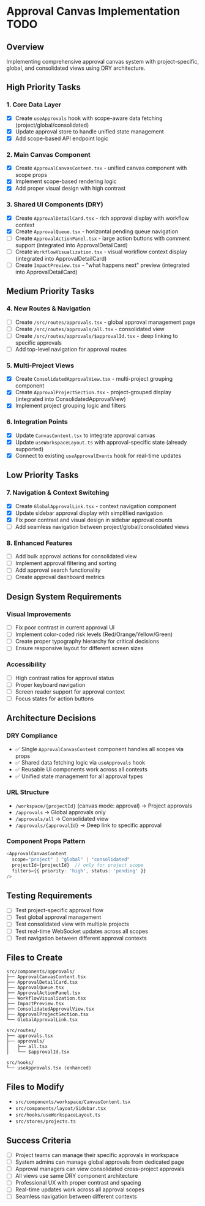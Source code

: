 # Approval Canvas Implementation TODO

## Overview

Implementing comprehensive approval canvas system with project-specific, global, and consolidated views using DRY architecture.

## High Priority Tasks

### 1. Core Data Layer

- [x] Create `useApprovals` hook with scope-aware data fetching (project/global/consolidated)
- [x] Update approval store to handle unified state management
- [x] Add scope-based API endpoint logic

### 2. Main Canvas Component

- [x] Create `ApprovalCanvasContent.tsx` - unified canvas component with scope props
- [x] Implement scope-based rendering logic
- [x] Add proper visual design with high contrast

### 3. Shared UI Components (DRY)

- [x] Create `ApprovalDetailCard.tsx` - rich approval display with workflow context
- [x] Create `ApprovalQueue.tsx` - horizontal pending queue navigation
- [ ] Create `ApprovalActionPanel.tsx` - large action buttons with comment support (integrated into ApprovalDetailCard)
- [ ] Create `WorkflowVisualization.tsx` - visual workflow context display (integrated into ApprovalDetailCard)
- [ ] Create `ImpactPreview.tsx` - "what happens next" preview (integrated into ApprovalDetailCard)

## Medium Priority Tasks

### 4. New Routes & Navigation

- [ ] Create `/src/routes/approvals.tsx` - global approval management page
- [ ] Create `/src/routes/approvals/all.tsx` - consolidated view
- [ ] Create `/src/routes/approvals/$approvalId.tsx` - deep linking to specific approvals
- [ ] Add top-level navigation for approval routes

### 5. Multi-Project Views

- [x] Create `ConsolidatedApprovalView.tsx` - multi-project grouping component
- [x] Create `ApprovalProjectSection.tsx` - project-grouped display (integrated into ConsolidatedApprovalView)
- [x] Implement project grouping logic and filters

### 6. Integration Points

- [x] Update `CanvasContent.tsx` to integrate approval canvas
- [x] Update `useWorkspaceLayout.ts` with approval-specific state (already supported)
- [x] Connect to existing `useApprovalEvents` hook for real-time updates

## Low Priority Tasks

### 7. Navigation & Context Switching

- [x] Create `GlobalApprovalLink.tsx` - context navigation component
- [x] Update sidebar approval display with simplified navigation
- [x] Fix poor contrast and visual design in sidebar approval counts
- [ ] Add seamless navigation between project/global/consolidated views

### 8. Enhanced Features

- [ ] Add bulk approval actions for consolidated view
- [ ] Implement approval filtering and sorting
- [ ] Add approval search functionality
- [ ] Create approval dashboard metrics

## Design System Requirements

### Visual Improvements

- [ ] Fix poor contrast in current approval UI
- [ ] Implement color-coded risk levels (Red/Orange/Yellow/Green)
- [ ] Create proper typography hierarchy for critical decisions
- [ ] Ensure responsive layout for different screen sizes

### Accessibility

- [ ] High contrast ratios for approval status
- [ ] Proper keyboard navigation
- [ ] Screen reader support for approval context
- [ ] Focus states for action buttons

## Architecture Decisions

### DRY Compliance

- ✅ Single `ApprovalCanvasContent` component handles all scopes via props
- ✅ Shared data fetching logic via `useApprovals` hook
- ✅ Reusable UI components work across all contexts
- ✅ Unified state management for all approval types

### URL Structure

- `/workspace/{projectId}` (canvas mode: approval) → Project approvals
- `/approvals` → Global approvals only
- `/approvals/all` → Consolidated view
- `/approvals/{approvalId}` → Deep link to specific approval

### Component Props Pattern

```typescript
<ApprovalCanvasContent
  scope="project" | "global" | "consolidated"
  projectId={projectId}  // only for project scope
  filters={{ priority: 'high', status: 'pending' }}
/>
```

## Testing Requirements

- [ ] Test project-specific approval flow
- [ ] Test global approval management
- [ ] Test consolidated view with multiple projects
- [ ] Test real-time WebSocket updates across all scopes
- [ ] Test navigation between different approval contexts

## Files to Create

```
src/components/approvals/
├── ApprovalCanvasContent.tsx
├── ApprovalDetailCard.tsx
├── ApprovalQueue.tsx
├── ApprovalActionPanel.tsx
├── WorkflowVisualization.tsx
├── ImpactPreview.tsx
├── ConsolidatedApprovalView.tsx
├── ApprovalProjectSection.tsx
└── GlobalApprovalLink.tsx

src/routes/
├── approvals.tsx
├── approvals/
│   ├── all.tsx
│   └── $approvalId.tsx

src/hooks/
└── useApprovals.tsx (enhanced)
```

## Files to Modify

- `src/components/workspace/CanvasContent.tsx`
- `src/components/layout/Sidebar.tsx`
- `src/hooks/useWorkspaceLayout.ts`
- `src/stores/projects.ts`

## Success Criteria

- [ ] Project teams can manage their specific approvals in workspace
- [ ] System admins can manage global approvals from dedicated page
- [ ] Approval managers can view consolidated cross-project approvals
- [ ] All views use same DRY component architecture
- [ ] Professional UX with proper contrast and spacing
- [ ] Real-time updates work across all approval scopes
- [ ] Seamless navigation between different contexts
